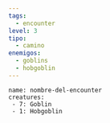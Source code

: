 ```yaml
---
tags:
  - encounter
level: 3
tipo:
  - camino
enemigos:
  - goblins
  - hobgoblin
---
```

```encounter-table
name: nombre-del-encounter
creatures:
 - 7: Goblin
 - 1: Hobgoblin
```